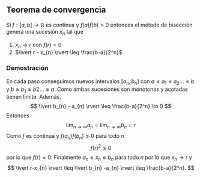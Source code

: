 ## Teorema de convergencia

Si $f:[a,b]\to \mathbb{R}$ es continua y $f(a)f(b)>0$ entonces el método de bisección genera una sucesión $x_{n}$ tal que

1. $x_{n} \to r$ con $f(r)=0$
2. $\lvert r - x_{n} \rvert \leq \frac{b-a}{2^n}$

### Demostración

En cada paso conseguimos nuevos intervalos $[a_{n}, b_{n}]$ con $a \leq a_{1} \leq a_{2} \dots \leq b$ y $b \geq b_{1} \geq b_{}{2} \dots \geq a$. Como ambas sucesiones son monotonas y acotadas tienen límite. Además,
$$
\lvert b_{n} - a_{n} \rvert \leq \frac{b-a}{2^n} \to 0
$$
Entonces
$$
\lim_{ n \to \infty } a_{n} = \lim_{ n \to \infty } b_{n} = r
$$
Como $f$ es continua y $f(a_{n})f(b_{n})\leq 0$ para todo $n$
$$
f(r)^2 \leq 0
$$
por lo que $f(r) = 0$. Finalmente $a_{n} \leq x_{n} \leq b_{n}$ para todo $n$ por lo que $x_{n} \to r$ y
$$
\lvert r-x_{n} \rvert \leq \lvert b_{n} -a_{n} \rvert \leq \frac{b-a}{2^n}.
$$
